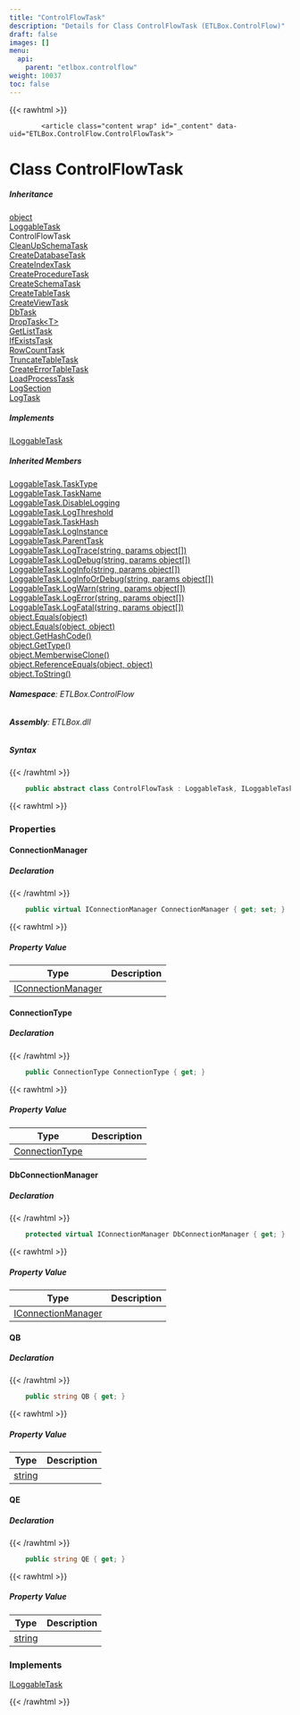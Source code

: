 ```yaml
---
title: "ControlFlowTask"
description: "Details for Class ControlFlowTask (ETLBox.ControlFlow)"
draft: false
images: []
menu:
  api:
    parent: "etlbox.controlflow"
weight: 10037
toc: false
---
```


{{< rawhtml >}}

            <article class="content wrap" id="_content" data-uid="ETLBox.ControlFlow.ControlFlowTask">
  <h1 id="ETLBox_ControlFlow_ControlFlowTask" data-uid="ETLBox.ControlFlow.ControlFlowTask" class="text-break">Class ControlFlowTask
</h1>
  <div class="markdown level0 summary"></div>
  <div class="markdown level0 conceptual"></div>
  <div class="inheritance">
    <h5>Inheritance</h5>
    <div class="level0"><a class="xref" href="https://learn.microsoft.com/dotnet/api/system.object">object</a></div>
    <div class="level1"><a class="xref" href="/api/etlbox/loggabletask">LoggableTask</a></div>
    <div class="level2"><span class="xref">ControlFlowTask</span></div>
      <div class="level3"><a class="xref" href="/api/etlbox.controlflow/cleanupschematask">CleanUpSchemaTask</a></div>
      <div class="level3"><a class="xref" href="/api/etlbox.controlflow/createdatabasetask">CreateDatabaseTask</a></div>
      <div class="level3"><a class="xref" href="/api/etlbox.controlflow/createindextask">CreateIndexTask</a></div>
      <div class="level3"><a class="xref" href="/api/etlbox.controlflow/createproceduretask">CreateProcedureTask</a></div>
      <div class="level3"><a class="xref" href="/api/etlbox.controlflow/createschematask">CreateSchemaTask</a></div>
      <div class="level3"><a class="xref" href="/api/etlbox.controlflow/createtabletask">CreateTableTask</a></div>
      <div class="level3"><a class="xref" href="/api/etlbox.controlflow/createviewtask">CreateViewTask</a></div>
      <div class="level3"><a class="xref" href="/api/etlbox.controlflow/dbtask">DbTask</a></div>
      <div class="level3"><a class="xref" href="/api/etlbox.controlflow/droptask-1">DropTask&lt;T&gt;</a></div>
      <div class="level3"><a class="xref" href="/api/etlbox.controlflow/getlisttask">GetListTask</a></div>
      <div class="level3"><a class="xref" href="/api/etlbox.controlflow/ifexiststask">IfExistsTask</a></div>
      <div class="level3"><a class="xref" href="/api/etlbox.controlflow/rowcounttask">RowCountTask</a></div>
      <div class="level3"><a class="xref" href="/api/etlbox.controlflow/truncatetabletask">TruncateTableTask</a></div>
      <div class="level3"><a class="xref" href="/api/etlbox.logging/createerrortabletask">CreateErrorTableTask</a></div>
      <div class="level3"><a class="xref" href="/api/etlbox.logging/loadprocesstask">LoadProcessTask</a></div>
      <div class="level3"><a class="xref" href="/api/etlbox.logging/logsection">LogSection</a></div>
      <div class="level3"><a class="xref" href="/api/etlbox.logging/logtask">LogTask</a></div>
  </div>
  <div class="implements">
    <h5>Implements</h5>
    <div><a class="xref" href="/api/etlbox/iloggabletask">ILoggableTask</a></div>
  </div>
  <div class="inheritedMembers">
    <h5>Inherited Members</h5>
    <div>
      <a class="xref" href="/api/etlbox/loggabletask#ETLBox_LoggableTask_TaskType">LoggableTask.TaskType</a>
    </div>
    <div>
      <a class="xref" href="/api/etlbox/loggabletask#ETLBox_LoggableTask_TaskName">LoggableTask.TaskName</a>
    </div>
    <div>
      <a class="xref" href="/api/etlbox/loggabletask#ETLBox_LoggableTask_DisableLogging">LoggableTask.DisableLogging</a>
    </div>
    <div>
      <a class="xref" href="/api/etlbox/loggabletask#ETLBox_LoggableTask_LogThreshold">LoggableTask.LogThreshold</a>
    </div>
    <div>
      <a class="xref" href="/api/etlbox/loggabletask#ETLBox_LoggableTask_TaskHash">LoggableTask.TaskHash</a>
    </div>
    <div>
      <a class="xref" href="/api/etlbox/loggabletask#ETLBox_LoggableTask_LogInstance">LoggableTask.LogInstance</a>
    </div>
    <div>
      <a class="xref" href="/api/etlbox/loggabletask#ETLBox_LoggableTask_ParentTask">LoggableTask.ParentTask</a>
    </div>
    <div>
      <a class="xref" href="/api/etlbox/loggabletask#ETLBox_LoggableTask_LogTrace_System_String_System_Object___">LoggableTask.LogTrace(string, params object[])</a>
    </div>
    <div>
      <a class="xref" href="/api/etlbox/loggabletask#ETLBox_LoggableTask_LogDebug_System_String_System_Object___">LoggableTask.LogDebug(string, params object[])</a>
    </div>
    <div>
      <a class="xref" href="/api/etlbox/loggabletask#ETLBox_LoggableTask_LogInfo_System_String_System_Object___">LoggableTask.LogInfo(string, params object[])</a>
    </div>
    <div>
      <a class="xref" href="/api/etlbox/loggabletask#ETLBox_LoggableTask_LogInfoOrDebug_System_String_System_Object___">LoggableTask.LogInfoOrDebug(string, params object[])</a>
    </div>
    <div>
      <a class="xref" href="/api/etlbox/loggabletask#ETLBox_LoggableTask_LogWarn_System_String_System_Object___">LoggableTask.LogWarn(string, params object[])</a>
    </div>
    <div>
      <a class="xref" href="/api/etlbox/loggabletask#ETLBox_LoggableTask_LogError_System_String_System_Object___">LoggableTask.LogError(string, params object[])</a>
    </div>
    <div>
      <a class="xref" href="/api/etlbox/loggabletask#ETLBox_LoggableTask_LogFatal_System_String_System_Object___">LoggableTask.LogFatal(string, params object[])</a>
    </div>
    <div>
      <a class="xref" href="https://learn.microsoft.com/dotnet/api/system.object.equals#system-object-equals(system-object)">object.Equals(object)</a>
    </div>
    <div>
      <a class="xref" href="https://learn.microsoft.com/dotnet/api/system.object.equals#system-object-equals(system-object-system-object)">object.Equals(object, object)</a>
    </div>
    <div>
      <a class="xref" href="https://learn.microsoft.com/dotnet/api/system.object.gethashcode">object.GetHashCode()</a>
    </div>
    <div>
      <a class="xref" href="https://learn.microsoft.com/dotnet/api/system.object.gettype">object.GetType()</a>
    </div>
    <div>
      <a class="xref" href="https://learn.microsoft.com/dotnet/api/system.object.memberwiseclone">object.MemberwiseClone()</a>
    </div>
    <div>
      <a class="xref" href="https://learn.microsoft.com/dotnet/api/system.object.referenceequals">object.ReferenceEquals(object, object)</a>
    </div>
    <div>
      <a class="xref" href="https://learn.microsoft.com/dotnet/api/system.object.tostring">object.ToString()</a>
    </div>
  </div>
<h6><strong>Namespace</strong>: ETLBox.ControlFlow</h6>
  <h6><strong>Assembly</strong>: ETLBox.dll</h6>
  <h5 id="ETLBox_ControlFlow_ControlFlowTask_syntax">Syntax</h5>
{{< /rawhtml >}}

```C#
    public abstract class ControlFlowTask : LoggableTask, ILoggableTask
```

{{< rawhtml >}}
  <h3 id="properties">Properties
</h3>
  <a id="ETLBox_ControlFlow_ControlFlowTask_ConnectionManager_" data-uid="ETLBox.ControlFlow.ControlFlowTask.ConnectionManager*"></a>
  <h4 id="ETLBox_ControlFlow_ControlFlowTask_ConnectionManager" data-uid="ETLBox.ControlFlow.ControlFlowTask.ConnectionManager">ConnectionManager</h4>
  <div class="markdown level1 summary"></div>
  <div class="markdown level1 conceptual"></div>
  <h5 class="declaration">Declaration</h5>
{{< /rawhtml >}}

```C#
    public virtual IConnectionManager ConnectionManager { get; set; }
```

{{< rawhtml >}}
  <h5 class="propertyValue">Property Value</h5>
  <table class="table table-bordered table-condensed">
    <thead>
      <tr>
        <th>Type</th>
        <th>Description</th>
      </tr>
    </thead>
    <tbody>
      <tr>
        <td><a class="xref" href="/api/etlbox/iconnectionmanager">IConnectionManager</a></td>
        <td></td>
      </tr>
    </tbody>
  </table>
  <a id="ETLBox_ControlFlow_ControlFlowTask_ConnectionType_" data-uid="ETLBox.ControlFlow.ControlFlowTask.ConnectionType*"></a>
  <h4 id="ETLBox_ControlFlow_ControlFlowTask_ConnectionType" data-uid="ETLBox.ControlFlow.ControlFlowTask.ConnectionType">ConnectionType</h4>
  <div class="markdown level1 summary"></div>
  <div class="markdown level1 conceptual"></div>
  <h5 class="declaration">Declaration</h5>
{{< /rawhtml >}}

```C#
    public ConnectionType ConnectionType { get; }
```

{{< rawhtml >}}
  <h5 class="propertyValue">Property Value</h5>
  <table class="table table-bordered table-condensed">
    <thead>
      <tr>
        <th>Type</th>
        <th>Description</th>
      </tr>
    </thead>
    <tbody>
      <tr>
        <td><a class="xref" href="/api/etlbox/connectiontype">ConnectionType</a></td>
        <td></td>
      </tr>
    </tbody>
  </table>
  <a id="ETLBox_ControlFlow_ControlFlowTask_DbConnectionManager_" data-uid="ETLBox.ControlFlow.ControlFlowTask.DbConnectionManager*"></a>
  <h4 id="ETLBox_ControlFlow_ControlFlowTask_DbConnectionManager" data-uid="ETLBox.ControlFlow.ControlFlowTask.DbConnectionManager">DbConnectionManager</h4>
  <div class="markdown level1 summary"></div>
  <div class="markdown level1 conceptual"></div>
  <h5 class="declaration">Declaration</h5>
{{< /rawhtml >}}

```C#
    protected virtual IConnectionManager DbConnectionManager { get; }
```

{{< rawhtml >}}
  <h5 class="propertyValue">Property Value</h5>
  <table class="table table-bordered table-condensed">
    <thead>
      <tr>
        <th>Type</th>
        <th>Description</th>
      </tr>
    </thead>
    <tbody>
      <tr>
        <td><a class="xref" href="/api/etlbox/iconnectionmanager">IConnectionManager</a></td>
        <td></td>
      </tr>
    </tbody>
  </table>
  <a id="ETLBox_ControlFlow_ControlFlowTask_QB_" data-uid="ETLBox.ControlFlow.ControlFlowTask.QB*"></a>
  <h4 id="ETLBox_ControlFlow_ControlFlowTask_QB" data-uid="ETLBox.ControlFlow.ControlFlowTask.QB">QB</h4>
  <div class="markdown level1 summary"></div>
  <div class="markdown level1 conceptual"></div>
  <h5 class="declaration">Declaration</h5>
{{< /rawhtml >}}

```C#
    public string QB { get; }
```

{{< rawhtml >}}
  <h5 class="propertyValue">Property Value</h5>
  <table class="table table-bordered table-condensed">
    <thead>
      <tr>
        <th>Type</th>
        <th>Description</th>
      </tr>
    </thead>
    <tbody>
      <tr>
        <td><a class="xref" href="https://learn.microsoft.com/dotnet/api/system.string">string</a></td>
        <td></td>
      </tr>
    </tbody>
  </table>
  <a id="ETLBox_ControlFlow_ControlFlowTask_QE_" data-uid="ETLBox.ControlFlow.ControlFlowTask.QE*"></a>
  <h4 id="ETLBox_ControlFlow_ControlFlowTask_QE" data-uid="ETLBox.ControlFlow.ControlFlowTask.QE">QE</h4>
  <div class="markdown level1 summary"></div>
  <div class="markdown level1 conceptual"></div>
  <h5 class="declaration">Declaration</h5>
{{< /rawhtml >}}

```C#
    public string QE { get; }
```

{{< rawhtml >}}
  <h5 class="propertyValue">Property Value</h5>
  <table class="table table-bordered table-condensed">
    <thead>
      <tr>
        <th>Type</th>
        <th>Description</th>
      </tr>
    </thead>
    <tbody>
      <tr>
        <td><a class="xref" href="https://learn.microsoft.com/dotnet/api/system.string">string</a></td>
        <td></td>
      </tr>
    </tbody>
  </table>
  <h3 id="implements">Implements</h3>
  <div>
      <a class="xref" href="/api/etlbox/iloggabletask">ILoggableTask</a>
  </div>

{{< /rawhtml >}}
